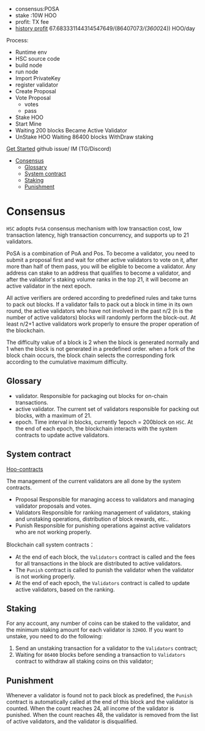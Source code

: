 * consensus:POSA
* stake :10W HOO
* profit: TX fee
* [history profit](https://hooscan.com/validatorset/snapshot/8640707 )    67.683331144314547649/(8640707*3/(3600*24))   HOO/day

Process:
* Runtime env
* HSC source code
* build node
* run node
* Import PrivateKey
* register validator
* Create Proposal
* Vote Proposal
  * votes
  * pass
* Stake HOO
* Start Mine 
* Waiting 200 blocks  Became Active Validator
* UnStake HOO
Waiting 86400 blocks
WithDraw  staking

[Get Started](https://github.com/vvvictorlee/hsc-validators/blob/dev/README.md)
github issue/ IM (TG/Discord)

- [Consensus](#consensus)
  - [Glossary](#glossary)
  - [System contract](#system-contract)
  - [Staking](#staking)
  - [Punishment](#punishment)
  

# Consensus
`HSC` adopts `PoSA` consensus mechanism with low transaction cost, low transaction latency, high transaction concurrency, and supports up to 21 validators.

PoSA is a combination of PoA and Pos. To become a validator, you need to submit a proposal first and wait for other active validators to vote on it, after more than half of them pass, you will be eligible to become a validator. Any address can stake to an address that qualifies to become a validator, and after the validator's staking volume ranks in the top 21, it will become an active validator in the next epoch.


All active verifiers are ordered according to predefined rules and take turns to pack out blocks. If a validator fails to pack out a block in time in its own round, the active validators who have not involved  in the past n/2 (n is the number of active validators) blocks will randomly perform the block-out. At least n/2+1 active validators work properly to ensure the proper operation of the blockchain.


The difficulty value of a block is 2 when the block is generated normally and 1 when the block is not generated in a predefined order. when a fork of the block chain occurs, the block chain selects the corresponding fork according to the cumulative maximum difficulty.

## Glossary 
- validator. Responsible for packaging out blocks for on-chain transactions.
- active validator. The current set of validators responsible for packing out blocks, with a maximum of 21.
- epoch. Time interval in blocks, currently 1epoch = 200block on `HSC`. At the end of each epoch, the blockchain interacts with the system contracts to update active validators.

## System contract
[Hoo-contracts](https://github.com/hoosmartchain/hoo-contracts)

The management of the current validators are all done by the system contracts.
- Proposal  Responsible for managing access to validators and managing validator proposals and votes.
- Validators Responsible for ranking management of validators, staking and unstaking operations, distribution of block rewards, etc..
- Punish Responsible for punishing operations against active validators who are not working properly.

Blockchain call system contracts：
- At the end of each block, the `Validators` contract is called and the fees for all transactions in the block are distributed to active validators.
- The `Punish` contract is called to punish the validator  when the validator is  not  working properly.
- At the end of each epoch, the `Validators` contract is called to update active validators, based on the ranking.

## Staking
For any account, any number of coins can be staked to the validator, and the minimum staking amount for each validator is `32HOO`.
If you want to unstake, you need to do the following:
1. Send an unstaking transaction for a validator to the `Validators` contract;
2. Waiting for `86400` blocks before sending a transaction to `Validators` contract to withdraw all staking coins on this validator;

## Punishment
Whenever a validator is found not to pack block as predefined, the `Punish` contract is automatically called at the end of this block and the validator is counted. When the count reaches 24, all income of the validator is punished. When the count reaches 48, the validator is removed from the list of active validators, and the validator is disqualified.
